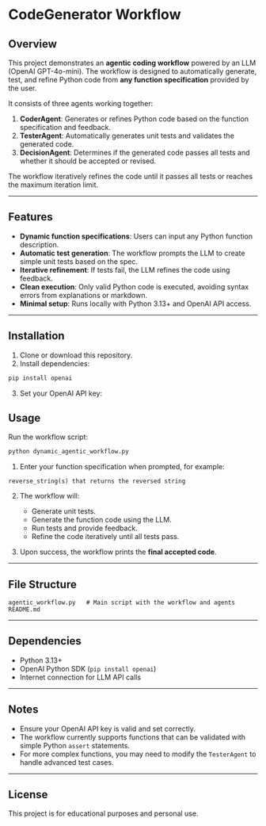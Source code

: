 # CodeGenerator Workflow

## Overview

This project demonstrates an **agentic coding workflow** powered by an LLM (OpenAI GPT-4o-mini). The workflow is designed to automatically generate, test, and refine Python code from **any function specification** provided by the user.

It consists of three agents working together:

1. **CoderAgent**: Generates or refines Python code based on the function specification and feedback.
2. **TesterAgent**: Automatically generates unit tests and validates the generated code.
3. **DecisionAgent**: Determines if the generated code passes all tests and whether it should be accepted or revised.

The workflow iteratively refines the code until it passes all tests or reaches the maximum iteration limit.

---

## Features

* **Dynamic function specifications**: Users can input any Python function description.
* **Automatic test generation**: The workflow prompts the LLM to create simple unit tests based on the spec.
* **Iterative refinement**: If tests fail, the LLM refines the code using feedback.
* **Clean execution**: Only valid Python code is executed, avoiding syntax errors from explanations or markdown.
* **Minimal setup**: Runs locally with Python 3.13+ and OpenAI API access.

---

## Installation

1. Clone or download this repository.
2. Install dependencies:

```bash
pip install openai
```

3. Set your OpenAI API key:

## Usage

Run the workflow script:

```bash
python dynamic_agentic_workflow.py
```

1. Enter your function specification when prompted, for example:

```
reverse_string(s) that returns the reversed string
```

2. The workflow will:

   * Generate unit tests.
   * Generate the function code using the LLM.
   * Run tests and provide feedback.
   * Refine the code iteratively until all tests pass.

3. Upon success, the workflow prints the **final accepted code**.

---

## File Structure

```
agentic_workflow.py   # Main script with the workflow and agents
README.md                    
```

---

## Dependencies

* Python 3.13+
* OpenAI Python SDK (`pip install openai`)
* Internet connection for LLM API calls

---

## Notes

* Ensure your OpenAI API key is valid and set correctly.
* The workflow currently supports functions that can be validated with simple Python `assert` statements.
* For more complex functions, you may need to modify the `TesterAgent` to handle advanced test cases.

---

## License

This project is for educational purposes and personal use.


